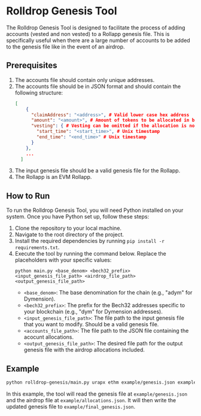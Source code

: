 # Rolldrop Genesis Tool

The Rolldrop Genesis Tool is designed to facilitate the process of adding accounts (vested and non vested) to a Rollapp genesis file.
This is specifically useful when there are a large number of accounts to be added to the genesis file like in the event of an airdrop.

## Prerequisites

1. The accounts file should contain only unique addresses.
2. The accounts file should be in JSON format and should contain the following structure:
   ```json
   [
       {
         "claimAddress": "<address>", # Valid lower case hex address
         "amount": "<amount>", # Amount of tokens to be allocated in base denomination
         "vesting": { # Vesting can be omitted if the allocation is not vested
           "start_time": "<start_time>", # Unix timestamp
           "end_time": "<end_time>" # Unix timestamp
         }
       },
       ...
     ]
   ```
3. The input genesis file should be a valid genesis file for the Rollapp.
4. The Rollapp is an EVM Rollapp.

## How to Run

To run the Rolldrop Genesis Tool, you will need Python installed on your system. Once you have Python set up, follow these steps:

1. Clone the repository to your local machine.
2. Navigate to the root directory of the project.
3. Install the required dependencies by running `pip install -r requirements.txt`.
4. Execute the tool by running the command below. Replace the placeholders with your specific values:
   ```
   python main.py <base_denom> <bech32_prefix> <input_genesis_file_path> <airdrop_file_path> <output_genesis_file_path>
   ```
   - `<base_denom>`: The base denomination for the chain (e.g., "adym" for Dymension).
   - `<bech32_prefix>`: The prefix for the Bech32 addresses specific to your blockchain (e.g., "dym" for Dymension addresses).
   - `<input_genesis_file_path>`: The file path to the input genesis file that you want to modify. Should be a valid genesis file.
   - `<accounts_file_path>`: The file path to the JSON file containing the acocunt allocations. 
   - `<output_genesis_file_path>`: The desired file path for the output genesis file with the airdrop allocations included.

## Example
    
```bash
python rolldrop-genesis/main.py urapx ethm example/genesis.json example/allocations.json example/final_genesis.json
```
In this example, the tool will read the genesis file at `example/genesis.json` and the airdrop file at `example/allocations.json`. It will then write the updated genesis file to `example/final_genesis.json`.

